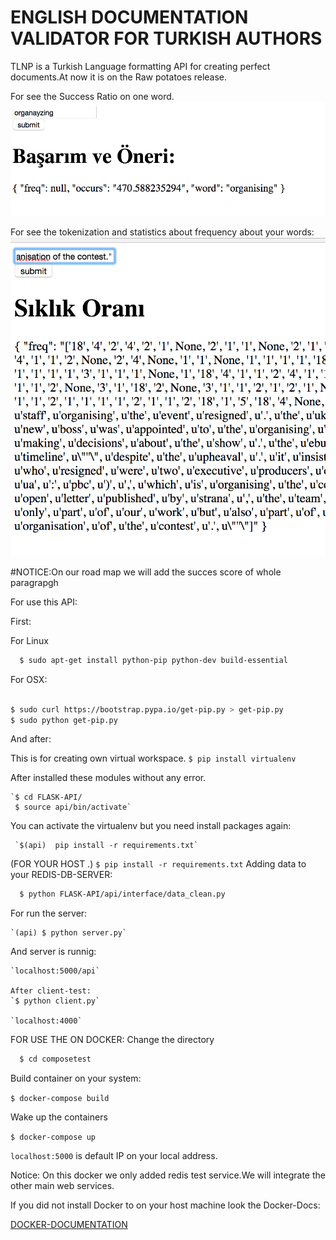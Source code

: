 # ENGLISH DOCUMENTATION VALIDATOR FOR TURKISH AUTHORS
TLNP is a Turkish Language formatting API for creating perfect documents.At now it is on the
Raw potatoes release.

For see the Success Ratio on one word.
![Result-Example](result_2.png)

For see the tokenization and statistics about frequency about your words:
![Result-Example](result_3.png)

#NOTICE:On our road map we will add the succes score of whole paragrapgh

For use this API:

First:

For Linux
```sh
  $ sudo apt-get install python-pip python-dev build-essential
```
For OSX:

```sh

$ sudo curl https://bootstrap.pypa.io/get-pip.py > get-pip.py
$ sudo python get-pip.py

```



And after:

  This is for creating own virtual workspace.
    `$ pip install virtualenv`


After installed these modules without any error.

    `$ cd FLASK-API/
     $ source api/bin/activate`

You can activate the virtualenv but you need install packages again:

     `$(api)  pip install -r requirements.txt`


(FOR YOUR HOST .)
     `$ pip install -r requirements.txt`
Adding data to your REDIS-DB-SERVER:

```sh
  $ python FLASK-API/api/interface/data_clean.py

```



For run the server:

    `(api) $ python server.py`


And server is runnig:

    `localhost:5000/api`

    After client-test:
    `$ python client.py`

    `localhost:4000`


FOR USE THE ON DOCKER:
Change the directory

  ```sh
    $ cd composetest
  ```
Build container on your system:

  `$ docker-compose build`

Wake up the containers

  `$ docker-compose up`


  `localhost:5000` is default IP on your local address.

Notice:  On this docker we only added redis test service.We will integrate the other main web services.

If you did not install Docker to on your host machine look the Docker-Docs:

  [DOCKER-DOCUMENTATION](https://docs.docker.com/)
